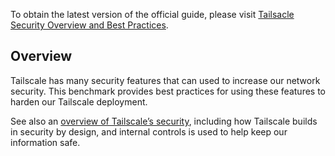 To obtain the latest version of the official guide, please visit [Tailsacle Security Overview and Best Practices](https://tailscale.com/kb/1196/security-hardening/).

## Overview

Tailscale has many security features that can used to increase our network security. This benchmark provides best practices for using these features to harden our Tailscale deployment.

See also an [overview of Tailscale’s security](https://tailscale.com/security/), including how Tailscale builds in security by design, and internal controls is used to help keep our information safe.